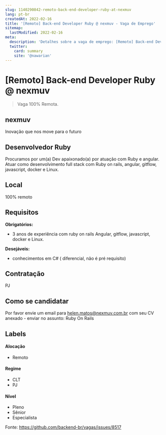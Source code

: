 ```yaml
---
slug: 1140290842-remoto-back-end-developer-ruby-at-nexmuv
lang: pt-br
createdAt: 2022-02-16
title: '[Remoto] Back-end Developer Ruby @ nexmuv - Vaga de Emprego'
sitemap:
  lastModified: 2022-02-16
meta:
  description: 'Detalhes sobre a vaga de emprego: [Remoto] Back-end Developer Ruby @ nexmuv'
  twitter:
    card: summary
    site: '@nawarian'
---
```


# [Remoto] Back-end Developer Ruby @ nexmuv


> Vaga 100% Remota. 

## nexmuv
Inovação que nos move para o futuro

## Desenvolvedor Ruby

Procuramos por um(a) Dev apaixonado(a) por atuação com Ruby  e angular. 
Atuar como desenvolvimento full stack com Ruby on rails, angular, gitflow, javascript, docker e Linux.

## Local
100% remoto

## Requisitos

**Obrigatórios:**
- 3 anos de experiência com ruby on rails
Angular, gitflow, javascript, docker e Linux.

**Desejáveis:**
- conhecimentos em C# ( diferencial, não é pré requisito) 

## Contratação

PJ 

## Como se candidatar

Por favor envie um email para helen.matos@nexmuv.com.br com seu CV anexado - enviar no assunto: Ruby On Rails 

## Labels

#### Alocação
- Remoto

#### Regime
- CLT
- PJ

#### Nível
- Pleno
- Sênior
- Especialista




Fonte: https://github.com/backend-br/vagas/issues/8517